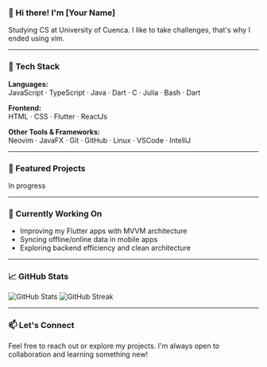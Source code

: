 ### 👋 Hi there! I'm [Your Name]

Studying CS at University of Cuenca. I like to take challenges, that's why I ended using vim.

---

### 🧰 Tech Stack

**Languages:**  
JavaScript · TypeScript · Java · Dart · C · Julia · Bash · Dart

**Frontend:**  
HTML · CSS · Flutter · ReactJs

**Other Tools & Frameworks:**  
Neovim · JavaFX · Git · GitHub · Linux · VSCode · IntelliJ

---

### 🚀 Featured Projects
In progress
<!--
- 🎮 [Elimination Game in Java](https://github.com/yourusername/elimination-game)  
  A JavaFX game using the MVC pattern, with input validation and turn management.

- 📱 [Routine App in Flutter](https://github.com/yourusername/routine-app)  
  A mobile app with offline-first architecture using Isar and sync logic.

- 🧮 [Numerical Methods in Julia](https://github.com/yourusername/julia-numerics)  
  Implementations of the Newton-Raphson method with automatic differentiation via ForwardDiff.

-->
---

### 🎯 Currently Working On

- Improving my Flutter apps with MVVM architecture  
- Syncing offline/online data in mobile apps  
- Exploring backend efficiency and clean architecture

---

### 📈 GitHub Stats

![GitHub Stats](https://github-readme-stats.vercel.app/api?username=yourusername&show_icons=true&theme=radical)
![GitHub Streak](https://streak-stats.demolab.com?user=yourusername&theme=radical)

---

### 📫 Let's Connect

Feel free to reach out or explore my projects. I'm always open to collaboration and learning something new!



<!--
**sigladon/sigladon** is a ✨ _special_ ✨ repository because its `README.md` (this file) appears on your GitHub profile.

Here are some ideas to get you started:

- 🔭 I’m currently working on ...
- 🌱 I’m currently learning ...
- 👯 I’m looking to collaborate on ...
- 🤔 I’m looking for help with ...
- 💬 Ask me about ...
- 📫 How to reach me: ...
- 😄 Pronouns: ...
- ⚡ Fun fact: ...
-->
